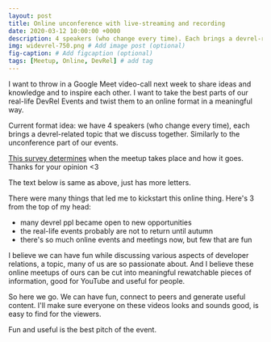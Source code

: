 ```yaml
---
layout: post
title: Online unconference with live-streaming and recording
date: 2020-03-12 10:00:00 +0000
description: 4 speakers (who change every time). Each brings a devrel-related topic that we discuss together. # Add post description (optional)
img: widevrel-750.png # Add image post (optional)
fig-caption: # Add figcaption (optional)
tags: [Meetup, Online, DevRel] # add tag
---
```


I want to throw in a Google Meet video-call next week to share ideas and knowledge and to inspire each other. 
I want to take the best parts of our real-life DevRel Events and twist them to an online format in a meaningful way. 

Current format idea: we have 4 speakers (who change every time), each brings a devrel-related topic that we discuss together. Similarly to the unconference part of our events.

[This survey determines](https://docs.google.com/forms/d/1jiIOgeTsf6ZUDnr8dBc1mLSVRv0Omklw1BFbXZ-Nu3w/edit) when the meetup takes place and how it goes. Thanks for your opinion <3

The text below is same as above, just has more letters.

There were many things that led me to kickstart this online thing. Here's 3 from the top of my head:
- many devrel ppl became open to new opportunities
- the real-life events probably are not to return until autumn
- there's so much online events and meetings now, but few that are fun

I believe we can have fun while discussing various aspects of developer relations, a topic, many of us are so passionate about. And I believe these online meetups of ours can be cut into meaningful rewatchable pieces of information, good for YouTube and useful for people.

So here we go. We can have fun, connect to peers and generate useful content. I'll make sure everyone on these videos looks and sounds good, is easy to find for the viewers. 

Fun and useful is the best pitch of the event.